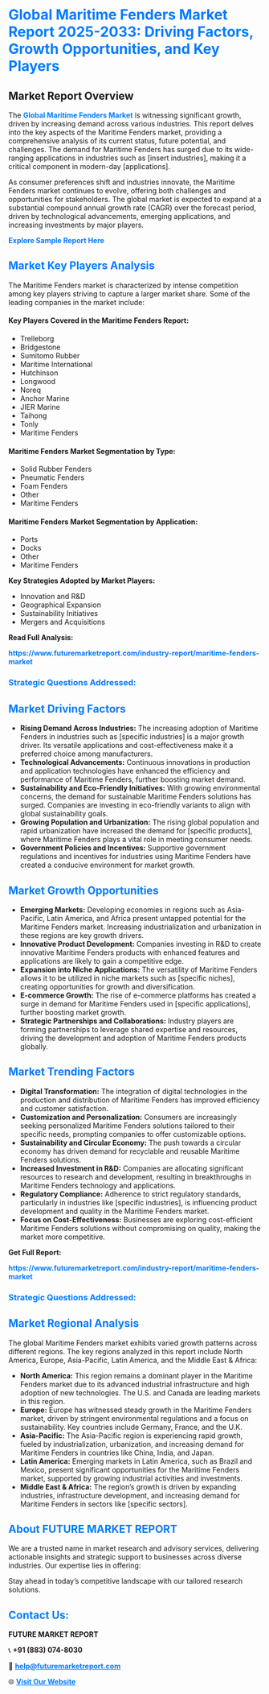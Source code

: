 <h1 style="color: #007BFF;">Global Maritime Fenders Market Report 2025-2033: Driving Factors, Growth Opportunities, and Key Players</h1>

<section id="overview">
<h2>Market Report Overview</h2>
<p>The <a href="https://www.futuremarketreport.com/industry-report/maritime-fenders-market" style="color: #007BFF; text-decoration: none;"><strong>Global Maritime Fenders Market</strong></a> is witnessing significant growth, driven by increasing demand across various industries. This report delves into the key aspects of the Maritime Fenders market, providing a comprehensive analysis of its current status, future potential, and challenges. The demand for Maritime Fenders has surged due to its wide-ranging applications in industries such as [insert industries], making it a critical component in modern-day [applications].</p>
<p>As consumer preferences shift and industries innovate, the Maritime Fenders market continues to evolve, offering both challenges and opportunities for stakeholders. The global market is expected to expand at a substantial compound annual growth rate (CAGR) over the forecast period, driven by technological advancements, emerging applications, and increasing investments by major players.</p>
</section>

<section id="overview">
<p><a href="https://www.futuremarketreport.com/request-sample/reportId=110421" style="color: #007BFF; text-decoration: none;"><strong>Explore Sample Report Here</strong></a></p>
</section>

<section id="key-players">
<h2 style="color: #007BFF;">Market Key Players Analysis</h2>
<p>The Maritime Fenders market is characterized by intense competition among key players striving to capture a larger market share. Some of the leading companies in the market include:</p>
<h4>Key Players Covered in the Maritime Fenders Report:</h4>
<ul><li>Trelleborg</li><li>Bridgestone</li><li>Sumitomo Rubber</li><li>Maritime International</li><li>Hutchinson</li><li>Longwood</li><li>Noreq</li><li>Anchor Marine</li><li>JIER Marine</li><li>Taihong</li><li>Tonly</li><li>Maritime Fenders</li></ul>
<h4>Maritime Fenders Market Segmentation by Type:</h4>
<ul><li>Solid Rubber Fenders</li><li>Pneumatic Fenders</li><li>Foam Fenders</li><li>Other</li><li>Maritime Fenders</li></ul>

<h4>Maritime Fenders Market Segmentation by Application:</h4>
<ul><li>Ports</li><li>Docks</li><li>Other</li><li>Maritime Fenders</li></ul>
<p><strong>Key Strategies Adopted by Market Players:</strong></p>
<ul>
<li>Innovation and R&D</li>
<li>Geographical Expansion</li>
<li>Sustainability Initiatives</li>
<li>Mergers and Acquisitions</li>
</ul>
</section>

<section>
<p><strong>Read Full Analysis: </strong></p><a href="https://www.futuremarketreport.com/industry-report/maritime-fenders-market" style="color: #007BFF; text-decoration: none;"><strong>https://www.futuremarketreport.com/industry-report/maritime-fenders-market</strong></a>
<h3 style="color: #007BFF;">Strategic Questions Addressed:</h3>
</section>

<section id="driving-factors">
<h2 style="color: #007BFF;">Market Driving Factors</h2>
<ul>
<li><strong>Rising Demand Across Industries:</strong> The increasing adoption of Maritime Fenders in industries such as [specific industries] is a major growth driver. Its versatile applications and cost-effectiveness make it a preferred choice among manufacturers.</li>
<li><strong>Technological Advancements:</strong> Continuous innovations in production and application technologies have enhanced the efficiency and performance of Maritime Fenders, further boosting market demand.</li>
<li><strong>Sustainability and Eco-Friendly Initiatives:</strong> With growing environmental concerns, the demand for sustainable Maritime Fenders solutions has surged. Companies are investing in eco-friendly variants to align with global sustainability goals.</li>
<li><strong>Growing Population and Urbanization:</strong> The rising global population and rapid urbanization have increased the demand for [specific products], where Maritime Fenders plays a vital role in meeting consumer needs.</li>
<li><strong>Government Policies and Incentives:</strong> Supportive government regulations and incentives for industries using Maritime Fenders have created a conducive environment for market growth.</li>
</ul>
</section>

<section id="growth-opportunities">
<h2 style="color: #007BFF;">Market Growth Opportunities</h2>
<ul>
<li><strong>Emerging Markets:</strong> Developing economies in regions such as Asia-Pacific, Latin America, and Africa present untapped potential for the Maritime Fenders market. Increasing industrialization and urbanization in these regions are key growth drivers.</li>
<li><strong>Innovative Product Development:</strong> Companies investing in R&D to create innovative Maritime Fenders products with enhanced features and applications are likely to gain a competitive edge.</li>
<li><strong>Expansion into Niche Applications:</strong> The versatility of Maritime Fenders allows it to be utilized in niche markets such as [specific niches], creating opportunities for growth and diversification.</li>
<li><strong>E-commerce Growth:</strong> The rise of e-commerce platforms has created a surge in demand for Maritime Fenders used in [specific applications], further boosting market growth.</li>
<li><strong>Strategic Partnerships and Collaborations:</strong> Industry players are forming partnerships to leverage shared expertise and resources, driving the development and adoption of Maritime Fenders products globally.</li>
</ul>
</section>

<section id="trending-factors">
<h2 style="color: #007BFF;">Market Trending Factors</h2>
<ul>
<li><strong>Digital Transformation:</strong> The integration of digital technologies in the production and distribution of Maritime Fenders has improved efficiency and customer satisfaction.</li>
<li><strong>Customization and Personalization:</strong> Consumers are increasingly seeking personalized Maritime Fenders solutions tailored to their specific needs, prompting companies to offer customizable options.</li>
<li><strong>Sustainability and Circular Economy:</strong> The push towards a circular economy has driven demand for recyclable and reusable Maritime Fenders solutions.</li>
<li><strong>Increased Investment in R&D:</strong> Companies are allocating significant resources to research and development, resulting in breakthroughs in Maritime Fenders technology and applications.</li>
<li><strong>Regulatory Compliance:</strong> Adherence to strict regulatory standards, particularly in industries like [specific industries], is influencing product development and quality in the Maritime Fenders market.</li>
<li><strong>Focus on Cost-Effectiveness:</strong> Businesses are exploring cost-efficient Maritime Fenders solutions without compromising on quality, making the market more competitive.</li>
</ul>
</section>

<section>
<p><strong>Get Full Report: </strong></p><a href="https://www.futuremarketreport.com/industry-report/maritime-fenders-market" style="color: #007BFF; text-decoration: none;"><strong>https://www.futuremarketreport.com/industry-report/maritime-fenders-market</strong></a>
<h3 style="color: #007BFF;">Strategic Questions Addressed:</h3>
</section>


<section id="regional-analysis">
<h2 style="color: #007BFF;">Market Regional Analysis</h2>
<p>The global Maritime Fenders market exhibits varied growth patterns across different regions. The key regions analyzed in this report include North America, Europe, Asia-Pacific, Latin America, and the Middle East & Africa:</p>
<ul>
<li><strong>North America:</strong> This region remains a dominant player in the Maritime Fenders market due to its advanced industrial infrastructure and high adoption of new technologies. The U.S. and Canada are leading markets in this region.</li>
<li><strong>Europe:</strong> Europe has witnessed steady growth in the Maritime Fenders market, driven by stringent environmental regulations and a focus on sustainability. Key countries include Germany, France, and the U.K.</li>
<li><strong>Asia-Pacific:</strong> The Asia-Pacific region is experiencing rapid growth, fueled by industrialization, urbanization, and increasing demand for Maritime Fenders in countries like China, India, and Japan.</li>
<li><strong>Latin America:</strong> Emerging markets in Latin America, such as Brazil and Mexico, present significant opportunities for the Maritime Fenders market, supported by growing industrial activities and investments.</li>
<li><strong>Middle East & Africa:</strong> The region’s growth is driven by expanding industries, infrastructure development, and increasing demand for Maritime Fenders in sectors like [specific sectors].</li>
</ul>
</section>

<footer>
<h2 style="color: #007BFF;">About FUTURE MARKET REPORT</h2>
<p>We are a trusted name in market research and advisory services, delivering actionable insights and strategic support to businesses across diverse industries. Our expertise lies in offering:</p>

<p>Stay ahead in today’s competitive landscape with our tailored research solutions.</p>

<h2 style="color: #007BFF;">Contact Us:</h2>
<p><strong>FUTURE MARKET REPORT</strong></p>
<p>📞 <strong>+91 (883) 074-8030</strong></p>
<p>📧 <strong><a href="mailto:help@futuremarketreport.com" style="color: #007BFF;">help@futuremarketreport.com</a></strong></p>
<p>🌐 <strong><a href="https://www.futuremarketreport.com/" style="color: #007BFF;">Visit Our Website</a></strong></p>
</footer>